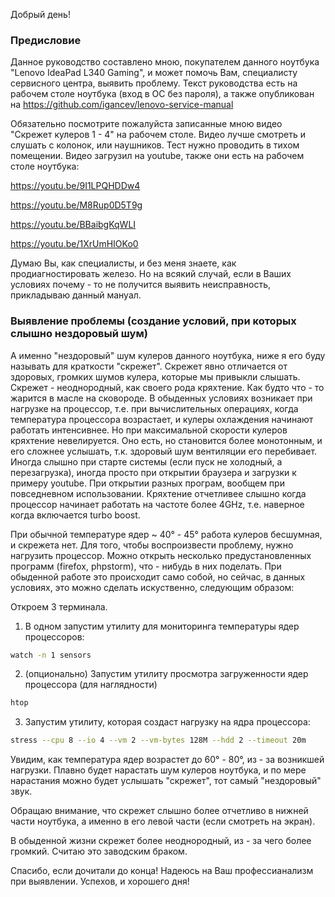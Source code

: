 Добрый день!

### Предисловие

Данное руководство составлено мною, покупателем данного ноутбука "Lenovo IdeaPad L340 Gaming", и может помочь Вам, специалисту сервисного центра, выявить проблему. Текст руководства есть на рабочем столе ноутбука (вход в ОС без пароля), а также опубликован на https://github.com/igancev/lenovo-service-manual

Обязательно посмотрите пожалуйста записанные мною видео "Скрежет кулеров 1 - 4" на рабочем столе. Видео лучше смотреть и слушать с колонок, или наушников. Тест нужно проводить в тихом помещении. Видео загрузил на youtube, также они есть на рабочем столе ноутбука:

https://youtu.be/9I1LPQHDDw4

https://youtu.be/M8Rup0D5T9g

https://youtu.be/BBaibgKqWLI

https://youtu.be/1XrUmHIOKo0

Думаю Вы, как специалисты, и без меня знаете, как продиагностировать железо. Но на всякий случай, если в Ваших условиях почему - то не получится выявить неисправность, прикладываю данный мануал.

### Выявление проблемы (создание условий, при которых слышно нездоровый шум)

А именно "нездоровый" шум кулеров данного ноутбука, ниже я его буду называть для краткости "скрежет". Скрежет явно отличается от здоровых, громких шумов кулера, которые мы привыкли слышать. Скрежет - неоднородный, как своего рода кряхтение. Как будто что - то жарится в масле на сковороде. В обыденных условиях возникает при нагрузке на процессор, т.е. при вычислительных операциях, когда температура процессора возрастает, и кулеры охлаждения начинают работать интенсивнее. Но при максимальной скорости кулеров кряхтение невелируется. Оно есть, но становится более монотонным, и его сложнее услышать, т.к. здоровый шум вентиляции его перебивает. Иногда слышно при старте системы (если пуск не холодный, а перезагрузка), иногда просто при открытии браузера и загрузки к примеру youtube. При открытии разных програм, вообщем при повседневном использовании. Кряхтение отчетливее слышно когда процессор начинает работать на частоте более 4GHz, т.е. наверное когда включается turbo boost.

При обычной температуре ядер ~ 40° - 45° работа кулеров бесшумная, и скрежета нет. Для того, чтобы воспроизвести проблему, нужно нагрузить процессор. Можно открыть несколько предустановленных программ (firefox, phpstorm), что - нибудь в них поделать. При обыденной работе это происходит само собой, но сейчас, в данных условиях, это можно сделать искуственно, следующим образом:

Откроем 3 терминала. 

1) В одном запустим утилиту для мониторинга температуры ядер процессоров:

```bash
watch -n 1 sensors
```

2) (опционально) Запустим утилиту просмотра загруженности ядер процессора (для наглядности)

```bash
htop
```

3) Запустим утилиту, которая создаст нагрузку на ядра процессора:

```bash
stress --cpu 8 --io 4 --vm 2 --vm-bytes 128M --hdd 2 --timeout 20m
```

Увидим, как температура ядер возрастет до 60° - 80°, из - за возникшей нагрузки. Плавно будет нарастать шум кулеров ноутбука, и по мере нарастания можно будет услышать "скрежет", тот самый "нездоровый" звук. 

Обращаю внимание, что скрежет слышно более отчетливо в нижней части ноутбука, а именно в его левой части (если смотреть на экран).

В обыденной жизни скрежет более неоднородный, из - за чего более громкий. Считаю это заводским браком. 

Спасибо, если дочитали до конца! Надеюсь на Ваш профессианализм при выявлении. Успехов, и хорошего дня!

